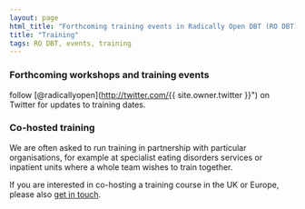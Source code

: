 ```yaml
---
layout: page
html_title: "Forthcoming training events in Radically Open DBT (RO DBT)"
title: "Training"
tags: RO DBT, events, training
---
```



### Forthcoming workshops and training events



<span class="icon-twitter"></span> follow [@radicallyopen](http://twitter.com/{{ site.owner.twitter }}") on Twitter for updates to training dates.




### Co-hosted training

We are often asked to run training in partnership with particular organisations, for example at specialist eating disorders services or inpatient units where a whole team wishes to train together.

If you are interested in co-hosting a training course in the UK or Europe, please also [get in touch](/contact/).






